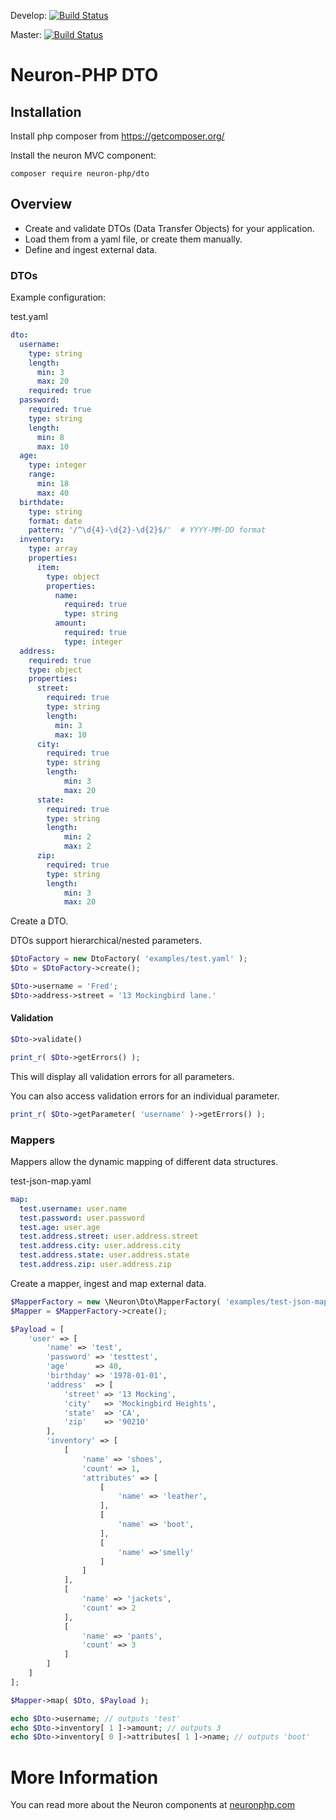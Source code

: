 Develop: [![Build Status](https://app.travis-ci.com/Neuron-PHP/dto.svg?token=F8zCwpT7x7Res7J2N4vF&branch=develop)](https://app.travis-ci.com/Neuron-PHP/dto)

Master: [![Build Status](https://app.travis-ci.com/Neuron-PHP/dto.svg?token=F8zCwpT7x7Res7J2N4vF&branch=master)](https://app.travis-ci.com/Neuron-PHP/dto)

# Neuron-PHP DTO

## Installation

Install php composer from https://getcomposer.org/

Install the neuron MVC component:

    composer require neuron-php/dto

## Overview

* Create and validate DTOs (Data Transfer Objects) for your application.
* Load them from a yaml file, or create them manually.
* Define and ingest external data.

### DTOs
Example configuration:

test.yaml

```yaml
dto:
  username:
    type: string
    length:
      min: 3
      max: 20
    required: true
  password:
    required: true
    type: string
    length:
      min: 8
      max: 10
  age:
    type: integer
    range:
      min: 18
      max: 40
  birthdate:
    type: string
    format: date
    pattern: '/^\d{4}-\d{2}-\d{2}$/'  # YYYY-MM-DD format
  inventory:  
    type: array
    properties:
      item:
        type: object
        properties:
          name:
            required: true
            type: string
          amount:
            required: true
            type: integer
  address:
    required: true
    type: object
    properties:
      street:
        required: true
        type: string
        length:
          min: 3
          max: 10
      city:
        required: true
        type: string
        length:
            min: 3
            max: 20
      state:
        required: true
        type: string
        length:
            min: 2
            max: 2
      zip:
        required: true
        type: string
        length:
            min: 3
            max: 20
```

Create a DTO.

DTOs support hierarchical/nested parameters.
```php
$DtoFactory = new DtoFactory( 'examples/test.yaml' );
$Dto = $DtoFactory->create();

$Dto->username = 'Fred';
$Dto->address->street = '13 Mockingbird lane.'
```

#### Validation

```php
$Dto->validate()

print_r( $Dto->getErrors() );
```

This will display all validation errors for all parameters.

You can also access validation errors for an individual parameter.
```php
print_r( $Dto->getParameter( 'username' )->getErrors() );
```

### Mappers

Mappers allow the dynamic mapping of different data structures.

test-json-map.yaml
```yaml
map:
  test.username: user.name
  test.password: user.password
  test.age: user.age
  test.address.street: user.address.street
  test.address.city: user.address.city
  test.address.state: user.address.state
  test.address.zip: user.address.zip
```

Create a mapper, ingest and map external data.

```php
$MapperFactory = new \Neuron\Dto\MapperFactory( 'examples/test-json-map.yaml' );
$Mapper = $MapperFactory->create();

$Payload = [
    'user' => [
        'name' => 'test',
        'password' => 'testtest',
        'age'      => 40,
        'birthday' => '1978-01-01',
        'address'  => [
            'street' => '13 Mocking',
            'city'   => 'Mockingbird Heights',
            'state'  => 'CA',
            'zip'    => '90210'
        ],
        'inventory' => [
            [
                'name' => 'shoes',
                'count' => 1,
                'attributes' => [
                    [
                        'name' => 'leather',
                    ],
                    [
                        'name' => 'boot',
                    ],
                    [
                        'name' =>'smelly'
                    ]
                ]
            ],
            [
                'name' => 'jackets',
                'count' => 2
            ],
            [
                'name' => 'pants',
                'count' => 3
            ]
        ]
    ]
];

$Mapper->map( $Dto, $Payload );

echo $Dto->username; // outputs 'test'
echo $Dto->inventory[ 1 ]->amount; // outputs 3
echo $Dto->inventory[ 0 ]->attributes[ 1 ]->name; // outputs 'boot'

```

# More Information

You can read more about the Neuron components at [neuronphp.com](http://neuronphp.com)
